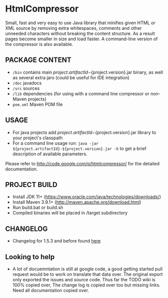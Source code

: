 HtmlCompressor
==============

Small, fast and very easy to use Java library that minifies given HTML or XML source by removing extra whitespaces, comments and other unneeded characters without breaking the content structure. As a result pages become smaller in size and load faster. A command-line version of the compressor is also available. 

## PACKAGE CONTENT ##
- ```/bin``` contains main ${project.artifactId}-${project.version}.jar binary, as well as several extra jars (could be useful for IDE integration)
- ```/doc``` javadocs
- ```/src``` sources
- ```/lib``` dependencies (for using with a command line compressor or non-Maven projects)
- ```pom.xml``` Maven POM file

## USAGE ##
- For java projects add ${project.artifactId}-${project.version}.jar library to your project's classpath
- For a command line usage run: ```java -jar ${project.artifactId}-${project.version}.jar -h``` to get a brief description of available parameters.

Please refer to http://code.google.com/p/htmlcompressor/ for the detailed documentation.

## PROJECT BUILD ##
- Install JDK 11+ (https://www.oracle.com/java/technologies/downloads/)
- Install Maven 3.9.1+ (http://maven.apache.org/download.html)
- Run build.bat or build.sh
- Compiled binaries will be placed in /target subdirectory

## CHANGELOG ##
- Changelog for 1.5.3 and before found [here](CHANGELOG.md)

## Looking to help ##
- A lot of docuemntation is still at google code, a good getting started pull request would be to work on translate that data over.  The original export only exported the issues and source code.  Thus far the TODO wiki is 100% copied over, The change log is copied over too but missing links.  Need all documentation copied over.
